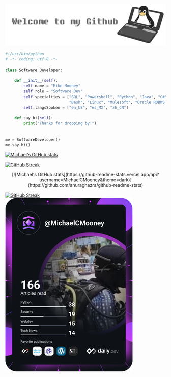 <p align="center"><img src="https://github.com/MichaelCMooney/MichaelCMooney/blob/main/WelcomeHDR.png" alt="Michael Mooney's Github"/> 
</p>

```python
#!/usr/bin/python
# -*- coding: utf-8 -*-

class Software Developer:

    def __init__(self):
        self.name = "Mike Mooney"
        self.role = "Software Dev"
        self.specialties = ["SQL", "Powershell", "Python", "Java", "C#", "VB.NET", "WebDev", "API's (REST & SOAP)", 
                            "Bash", "Linux", "Mulesoft", "Oracle RDBMS & PLSQL", "WebLogic", "EDR", "Blockchain"]
        self.langsSpoken = ["en_US", "es_MX", "zh_CN"]
        
    def say_hi(self):
        print("Thanks for dropping by!")
        
        
me = SoftwareDeveloper()
me.say_hi()

```


<!--
[![Typing SVG](https://readme-typing-svg.herokuapp.com/?lines=Hi+There!+👋;Welcome+to+my+profile!)](https://git.io/typing-svg)
-->
<!--

- 🔭 I’m currently working on ...
- 🌱 I’m currently learning ...
- 👯 I’m looking to collaborate on ...
- 🤔 I’m looking for help with ...
- 💬 Ask me about ...
- 📫 How to reach me: ...
- ⚡ Fun fact: ...
-->


   

    

<!--
[![Top Langs](https://github-readme-stats.vercel.app/api/top-langs/?username=MichaelCMooney&theme=dark)](https://github.com/anuraghazra/github-readme-stats)
-->


[![Michael's GitHub stats](https://github-readme-stats.vercel.app/api?username=MichaelCMooney&theme=dark)](https://github.com/anuraghazra/github-readme-stats) 
    
[![GitHub Streak](https://github-readme-streak-stats.herokuapp.com/?user=MichaelCMooney&center=true&theme=dark)](https://git.io/streak-stats)

<p align="center">
    [![Michael's GitHub stats](https://github-readme-stats.vercel.app/api?username=MichaelCMooney&theme=dark)](https://github.com/anuraghazra/github-readme-stats) 
    
[![GitHub Streak](https://github-readme-streak-stats.herokuapp.com/?user=MichaelCMooney&center=true&theme=dark)](https://git.io/streak-stats)
<a href="https://app.daily.dev/MichaelCMooney"><img src="https://github.com/MichaelCMooney/MichaelCMooney/blob/main/devcard.svg" width="400" alt="Michael Mooney's Dev Card"/></a>
 <br><br><br><br>
   <!--
 <a href="https://dev.page/moondog">Check out my dev.page profile!</a>
-->
</p>

<!--
https://dev.page/moondog/editor    +     https://dev.page/moondog
-->
 
